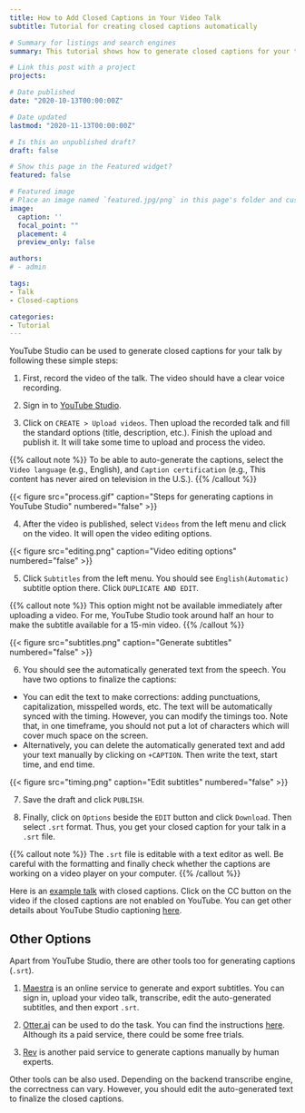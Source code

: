 ```yaml
---
title: How to Add Closed Captions in Your Video Talk
subtitle: Tutorial for creating closed captions automatically

# Summary for listings and search engines
summary: This tutorial shows how to generate closed captions for your talk using YouTube Studio. This will come handy for accessability purpose for recording talks. These easy steps generate transcript automatically which is also editable. 

# Link this post with a project
projects:

# Date published
date: "2020-10-13T00:00:00Z"

# Date updated
lastmod: "2020-11-13T00:00:00Z"

# Is this an unpublished draft?
draft: false

# Show this page in the Featured widget?
featured: false

# Featured image
# Place an image named `featured.jpg/png` in this page's folder and customize its options here.
image:
  caption: ''
  focal_point: ""
  placement: 4
  preview_only: false

authors:
# - admin

tags:
- Talk
- Closed-captions

categories:
- Tutorial
---
```


YouTube Studio can be used to generate closed captions for your talk by following these simple steps:

1. First, record the video of the talk. The video should have a clear voice recording.

2. Sign in to [YouTube Studio](https://studio.youtube.com/).

3. Click on `CREATE > Upload videos`. Then upload the recorded talk and fill the standard options (title, description, etc.). Finish the upload and publish it. It will take some time to upload and process the video.

<!-- {{< figure src="upload.png" caption="Upload video on YouTube Studio" numbered="false" >}} -->

{{% callout note %}}
To be able to auto-generate the captions, select the `Video language` (e.g., English), and `Caption certification` (e.g., This content has never aired on television in the U.S.).
{{% /callout %}}

{{< figure src="process.gif" caption="Steps for generating captions in YouTube Studio" numbered="false" >}}

4.	After the video is published, select `Videos` from the left menu and click on the video. It will open the video editing options.

{{< figure src="editing.png" caption="Video editing options" numbered="false" >}}

5.	Click `Subtitles` from the left menu. You should see `English(Automatic)` subtitle option there. Click `DUPLICATE AND EDIT`.

{{% callout note %}}
This option might not be available immediately after uploading a video. For me, YouTube Studio took around half an hour to make the subtitle available for a 15-min video.
{{% /callout %}}

{{< figure src="subtitles.png" caption="Generate subtitles" numbered="false" >}}

6. You should see the automatically generated text from the speech. You have two options to finalize the captions:
* You can edit the text to make corrections: adding punctuations, capitalization, misspelled words, etc. The text will be automatically synced with the timing. However, you can modify the timings too. Note that, in one timeframe, you should not put a lot of characters which will cover much space on the screen.
* Alternatively, you can delete the automatically generated text and add your text manually by clicking on `+CAPTION`. Then write the text, start time, and end time.

{{< figure src="timing.png" caption="Edit subtitles" numbered="false" >}}

7. Save the draft and click `PUBLISH`.

8. Finally, click on `Options` beside the `EDIT` button and click `Download`. Then select `.srt` format. Thus, you get your closed caption for your talk in a `.srt` file.

{{% callout note %}}
The `.srt` file is editable with a text editor as well. Be careful with the formatting and finally check whether the captions are working on a video player on your computer.
{{% /callout %}}

<!-- https://support.google.com/youtube/answer/2734796?hl=en#zippy= -->
Here is an [example talk](https://youtu.be/C7lfPoMbpIA) with closed captions. Click on the CC button on the video if the closed captions are not enabled on YouTube. You can get other details about YouTube Studio captioning [here](https://support.google.com/youtube/answer/2734796?hl=en).

## Other Options
Apart from YouTube Studio, there are other tools too for generating captions (`.srt`).

1. [Maestra](https://maestrasuite.com/) is an online service to generate and export subtitles. You can sign in, upload your video talk, transcribe, edit the auto-generated subtitles, and then export `.srt`.

2. [Otter.ai](https://otter.ai/) can be used to do the task. You can find the instructions [here](https://blog.otter.ai/video-captions/). Although its a paid service, there could be some free trials.

3. [Rev](https://www.rev.com/caption) is another paid service to generate captions manually by human experts.

Other tools can be also used. Depending on the backend transcribe engine, the correctness can vary. However, you should edit the auto-generated text to finalize the closed captions.
